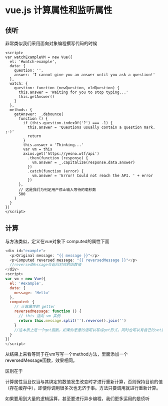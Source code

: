 ﻿# vue.js 计算属性和监听属性






## 侦听

非常类似我们采用面向对象编程撰写代码的时候
```
<script>
var watchExampleVM = new Vue({
  el: '#watch-example',
  data: {
    question: '',
    answer: 'I cannot give you an answer until you ask a question!'
  },
  watch: {
    question: function (newQuestion, oldQuestion) {
      this.answer = 'Waiting for you to stop typing...'
      this.getAnswer()
    }
  },
  methods: {
    getAnswer: _.debounce(
      function () {
        if (this.question.indexOf('?') === -1) {
          this.answer = 'Questions usually contain a question mark. ;-)'
          return
        }
        this.answer = 'Thinking...'
        var vm = this
        axios.get('https://yesno.wtf/api')
          .then(function (response) {
            vm.answer = _.capitalize(response.data.answer)
          })
          .catch(function (error) {
            vm.answer = 'Error! Could not reach the API. ' + error
          })
      },
      // 这是我们为判定用户停止输入等待的毫秒数
      500
    )
  }
})
</script>
```
## 计算

与方法类似，定义在vue对象下 computed的属性下面

```js
<div id="example">
  <p>Original message: "{{ message }}"</p>
  <p>Computed reversed message: "{{ reversedMessage }}"</p>
  //reversedMessage会返回对应的函数值
</div>
<script>
var vm = new Vue({
  el: '#example',
  data: {
    message: 'Hello'
  },
  computed: {
    // 计算属性的 getter
    reversedMessage: function () {
      // this 指向 vm 实例
      return this.message.split('').reverse().join('')
    }
    //这本质上是一个get函数，如果你愿意的话可以写成get形式，同时也可以有自己的set函数来做一些别的操作
  }
})
</script>
```
从结果上来看等同于在vm写写一个method方法，里面添加一个reversedMessage函数，效果相同。

区别在于

计算属性当且仅当与其绑定的数值发生改变时才进行重新计算，否则保持目前的值（存在缓存中），即便你调用很多次也无济于事。方法只要调用就进行重新计算。

如果要用到大量的逻辑运算，甚至要进行异步编程，我们更多运用的是侦听